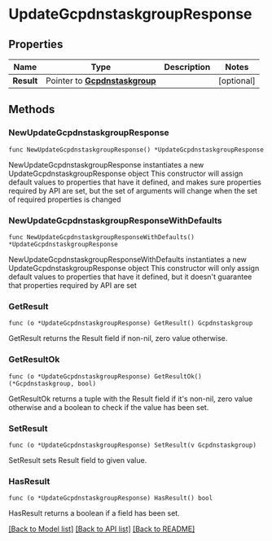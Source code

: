 # UpdateGcpdnstaskgroupResponse

## Properties

Name | Type | Description | Notes
------------ | ------------- | ------------- | -------------
**Result** | Pointer to [**Gcpdnstaskgroup**](Gcpdnstaskgroup.md) |  | [optional] 

## Methods

### NewUpdateGcpdnstaskgroupResponse

`func NewUpdateGcpdnstaskgroupResponse() *UpdateGcpdnstaskgroupResponse`

NewUpdateGcpdnstaskgroupResponse instantiates a new UpdateGcpdnstaskgroupResponse object
This constructor will assign default values to properties that have it defined,
and makes sure properties required by API are set, but the set of arguments
will change when the set of required properties is changed

### NewUpdateGcpdnstaskgroupResponseWithDefaults

`func NewUpdateGcpdnstaskgroupResponseWithDefaults() *UpdateGcpdnstaskgroupResponse`

NewUpdateGcpdnstaskgroupResponseWithDefaults instantiates a new UpdateGcpdnstaskgroupResponse object
This constructor will only assign default values to properties that have it defined,
but it doesn't guarantee that properties required by API are set

### GetResult

`func (o *UpdateGcpdnstaskgroupResponse) GetResult() Gcpdnstaskgroup`

GetResult returns the Result field if non-nil, zero value otherwise.

### GetResultOk

`func (o *UpdateGcpdnstaskgroupResponse) GetResultOk() (*Gcpdnstaskgroup, bool)`

GetResultOk returns a tuple with the Result field if it's non-nil, zero value otherwise
and a boolean to check if the value has been set.

### SetResult

`func (o *UpdateGcpdnstaskgroupResponse) SetResult(v Gcpdnstaskgroup)`

SetResult sets Result field to given value.

### HasResult

`func (o *UpdateGcpdnstaskgroupResponse) HasResult() bool`

HasResult returns a boolean if a field has been set.


[[Back to Model list]](../README.md#documentation-for-models) [[Back to API list]](../README.md#documentation-for-api-endpoints) [[Back to README]](../README.md)


